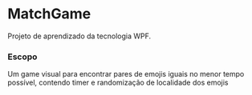 # MatchGame
Projeto de aprendizado da tecnologia WPF.

### Escopo
Um game visual para encontrar pares de emojis iguais no menor tempo possível, contendo timer e randomização de localidade dos emojis
